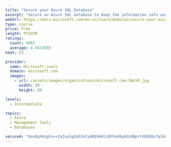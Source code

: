 ```yaml
---
title: "Secure your Azure SQL Database"
excerpt: "Secure an Azure SQL database to keep the information safe and diagnose potential security concerns as they happen."
webUrl: https://docs.microsoft.com/en-us/learn/modules/secure-your-azure-sql-database/
type: course
price: Free
length: PT1H7M
ratings:
  count: 4901
  average: 4.5433583
heat: 53

provider:
  name: Microsoft Learn
  domain: microsoft.com
  images:
    - url: /assets/images/organizations/microsoft.com-50x50.jpg
      width: 50
      height: 50

levels:
  - Intermediate

topics:
  - Azure
  - Management Tools
  - Databases

secured: "UxnQqXkngVs++Za3upSqJo55nCybREbH0li0FhuH8yH3LRBprFd05E6xfqlGUhxvYzTpx4grRb3AFJaNyVPIgcORlxJkJG9b76v0hIXQdYVGaVeFL9aDA/UIn9lwdJnH2LLMULgESIkgGZCNVr7OrP6T2iQwPJVEU/NR9hB91lXSQV6YRVy3RcmPgM+5yR0JB71Tdkdex4SxkoXD3ByLt4XxrH92yJOl1zztfGNAXyKROqmzgMmGtX/d75IOJxyBxHOQbSI/41fRJ3rasj4s/jQYa2bGzerA9Ncg+vJJsLbSFXGX124KGdg8lonx62L/Q6tUI7qKYf/ACxvdJwVBJZPFAh8QVwgkYgYu9rzKO6SYjlibsl48J+PwkFGwojCyWImkvPzGsYUyM5RbyC4pjYwZcbyol2HW0MCo13zXV8M=;8YW2VP0MsKfPtyiHfEmh9Q=="
---
```


